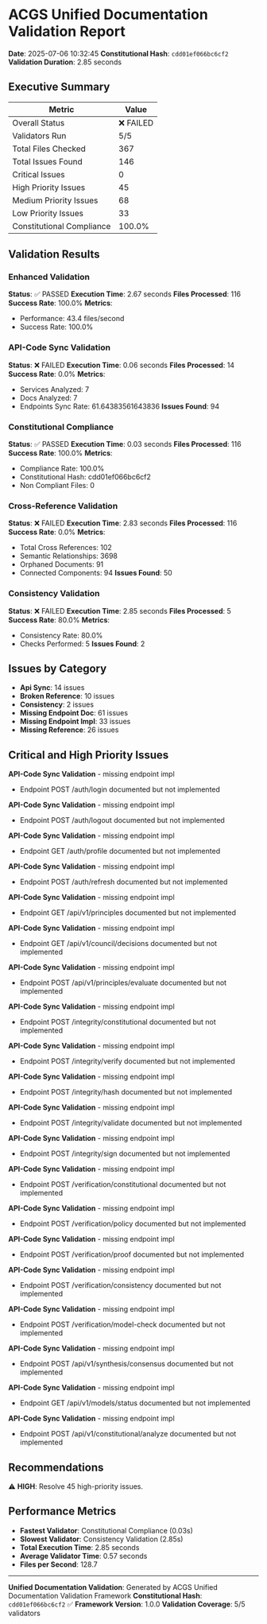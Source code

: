 # ACGS Unified Documentation Validation Report

<!-- Constitutional Hash: cdd01ef066bc6cf2 -->

**Date**: 2025-07-06 10:32:45
**Constitutional Hash**: `cdd01ef066bc6cf2`
**Validation Duration**: 2.85 seconds

## Executive Summary

| Metric                    | Value     |
| ------------------------- | --------- |
| Overall Status            | ❌ FAILED |
| Validators Run            | 5/5       |
| Total Files Checked       | 367       |
| Total Issues Found        | 146       |
| Critical Issues           | 0         |
| High Priority Issues      | 45        |
| Medium Priority Issues    | 68        |
| Low Priority Issues       | 33        |
| Constitutional Compliance | 100.0%    |

## Validation Results

### Enhanced Validation

**Status**: ✅ PASSED
**Execution Time**: 2.67 seconds
**Files Processed**: 116
**Success Rate**: 100.0%
**Metrics**:

- Performance: 43.4 files/second
- Success Rate: 100.0%

### API-Code Sync Validation

**Status**: ❌ FAILED
**Execution Time**: 0.06 seconds
**Files Processed**: 14
**Success Rate**: 0.0%
**Metrics**:

- Services Analyzed: 7
- Docs Analyzed: 7
- Endpoints Sync Rate: 61.64383561643836
  **Issues Found**: 94

### Constitutional Compliance

**Status**: ✅ PASSED
**Execution Time**: 0.03 seconds
**Files Processed**: 116
**Success Rate**: 100.0%
**Metrics**:

- Compliance Rate: 100.0%
- Constitutional Hash: cdd01ef066bc6cf2
- Non Compliant Files: 0

### Cross-Reference Validation

**Status**: ❌ FAILED
**Execution Time**: 2.83 seconds
**Files Processed**: 116
**Success Rate**: 0.0%
**Metrics**:

- Total Cross References: 102
- Semantic Relationships: 3698
- Orphaned Documents: 91
- Connected Components: 94
  **Issues Found**: 50

### Consistency Validation

**Status**: ❌ FAILED
**Execution Time**: 2.85 seconds
**Files Processed**: 5
**Success Rate**: 80.0%
**Metrics**:

- Consistency Rate: 80.0%
- Checks Performed: 5
  **Issues Found**: 2

## Issues by Category

- **Api Sync**: 14 issues
- **Broken Reference**: 10 issues
- **Consistency**: 2 issues
- **Missing Endpoint Doc**: 61 issues
- **Missing Endpoint Impl**: 33 issues
- **Missing Reference**: 26 issues

## Critical and High Priority Issues

**API-Code Sync Validation** - missing endpoint impl

- Endpoint POST /auth/login documented but not implemented

**API-Code Sync Validation** - missing endpoint impl

- Endpoint POST /auth/logout documented but not implemented

**API-Code Sync Validation** - missing endpoint impl

- Endpoint GET /auth/profile documented but not implemented

**API-Code Sync Validation** - missing endpoint impl

- Endpoint POST /auth/refresh documented but not implemented

**API-Code Sync Validation** - missing endpoint impl

- Endpoint GET /api/v1/principles documented but not implemented

**API-Code Sync Validation** - missing endpoint impl

- Endpoint GET /api/v1/council/decisions documented but not implemented

**API-Code Sync Validation** - missing endpoint impl

- Endpoint POST /api/v1/principles/evaluate documented but not implemented

**API-Code Sync Validation** - missing endpoint impl

- Endpoint POST /integrity/constitutional documented but not implemented

**API-Code Sync Validation** - missing endpoint impl

- Endpoint POST /integrity/verify documented but not implemented

**API-Code Sync Validation** - missing endpoint impl

- Endpoint POST /integrity/hash documented but not implemented

**API-Code Sync Validation** - missing endpoint impl

- Endpoint POST /integrity/validate documented but not implemented

**API-Code Sync Validation** - missing endpoint impl

- Endpoint POST /integrity/sign documented but not implemented

**API-Code Sync Validation** - missing endpoint impl

- Endpoint POST /verification/constitutional documented but not implemented

**API-Code Sync Validation** - missing endpoint impl

- Endpoint POST /verification/policy documented but not implemented

**API-Code Sync Validation** - missing endpoint impl

- Endpoint POST /verification/proof documented but not implemented

**API-Code Sync Validation** - missing endpoint impl

- Endpoint POST /verification/consistency documented but not implemented

**API-Code Sync Validation** - missing endpoint impl

- Endpoint POST /verification/model-check documented but not implemented

**API-Code Sync Validation** - missing endpoint impl

- Endpoint POST /api/v1/synthesis/consensus documented but not implemented

**API-Code Sync Validation** - missing endpoint impl

- Endpoint GET /api/v1/models/status documented but not implemented

**API-Code Sync Validation** - missing endpoint impl

- Endpoint POST /api/v1/constitutional/analyze documented but not implemented

## Recommendations

⚠️ **HIGH**: Resolve 45 high-priority issues.

## Performance Metrics

- **Fastest Validator**: Constitutional Compliance (0.03s)
- **Slowest Validator**: Consistency Validation (2.85s)
- **Total Execution Time**: 2.85 seconds
- **Average Validator Time**: 0.57 seconds
- **Files per Second**: 128.7

---

**Unified Documentation Validation**: Generated by ACGS Unified Documentation Validation Framework
**Constitutional Hash**: `cdd01ef066bc6cf2` ✅
**Framework Version**: 1.0.0
**Validation Coverage**: 5/5 validators
